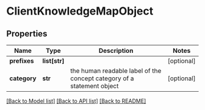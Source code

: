 # ClientKnowledgeMapObject

## Properties
Name | Type | Description | Notes
------------ | ------------- | ------------- | -------------
**prefixes** | **list[str]** |  | [optional] 
**category** | **str** | the human readable label of the concept category of a statement object  | [optional] 

[[Back to Model list]](../README.md#documentation-for-models) [[Back to API list]](../README.md#documentation-for-api-endpoints) [[Back to README]](../README.md)


